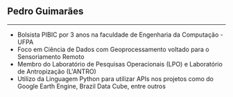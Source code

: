 ## Pedro Guimarães

---

- Bolsista PIBIC por 3 anos na faculdade de Engenharia da Computação - UFPA
- Foco em Ciência de Dados com Geoprocessamento voltado para o Sensoriamento Remoto
- Membro do Laboratório de Pesquisas Operacionais (LPO) e Laboratório de Antropização (L'ANTRO)
- Utilizo da Linguagem Python para utilizar APIs nos projetos como do Google Earth Engine, Brazil Data Cube, entre outros 

<!--
**PHVGuimaraes-dev/PHVGuimaraes-dev** is a ✨ _special_ ✨ repository because its `README.md` (this file) appears on your GitHub profile.

Here are some ideas to get you started:

- 🔭 I’m currently working on ...
- 🌱 I’m currently learning ...
- 👯 I’m looking to collaborate on ...
- 🤔 I’m looking for help with ...
- 💬 Ask me about ...
- 📫 How to reach me: ...
- 😄 Pronouns: ...
- ⚡ Fun fact: ...
-->
